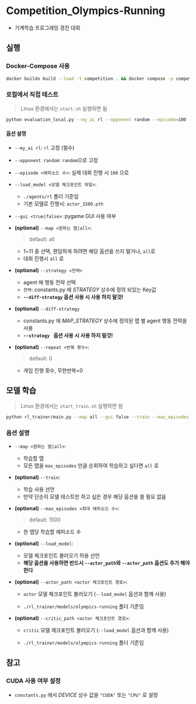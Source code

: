 # Competition_Olympics-Running

-   기계학습 프로그래밍 경진 대회

## 실행

### Docker-Compose 사용

```bash
docker buildx build --load -t competition . && docker compose -p competition up -d
```

### 로컬에서 직접 테스트

> Linux 환경에서는 `start.sh` 실행하면 됨

```bash
python evaluation_local.py --my_ai rl --opponent random --episode=100 --map=all --gui false --repeat 0 --diff-strategy --load_model actor_1500.pth [...추가 옵션]
```

#### 옵션 설명

-   `--my_ai rl`: `rl` 고정 (필수)
-   `--opponent random`: `random`으로 고정
-   `--episode <에피소드 수>`: 실제 대회 진행 시 `100` 으로
-   `--load_model <모델 체크포인트 파일>`:

    -   `./agents/rl` 폴더 기준임
    -   기본 모델로 진행시: `actor_1500.pth`

-   `--gui <true|false>`: pygame GUI 사용 여부

-   **(optional)** `--map <원하는 맵|all>`:

    > default: all

    -   1~11 중 선택, 랜덤하게 하려면 해당 옵션을 쓰지 말거나, `all`로
    -   대회 진행시 `all` 로

-   **(optional)** `--strategy <전략>`

    -   agent 에 행동 전략 선택
    -   `전략`: constants.py 에 _STRATEGY_ 상수에 정의 되있는 Key값
    -   **`--diff-strategy` 옵션 사용 시 사용 하지 말것!**

-   **(optional)** `--diff-strategy`

    -   constants.py 에 _MAP_STRATEGY_ 상수에 정의된 맵 별 agent 행동 전략을 사용
    -   **`--strategy ` 옵션 사용 시 사용 하지 말것!**

-   **(optional)** `--repeat <반복 횟수>`:

    > default: 0

    -   게임 진행 횟수, 무한반복=0

## 모델 학습

> Linux 환경에서는 `start_train.sh` 실행하면 됨

```bash
python rl_trainer/main.py --map all --gui false --train --max_episodes 1500
```

### 옵션 설명

-   `--map <원하는 맵|all>`:

    -   학습할 맵
    -   모든 맵을 `max_episodes` 만큼 순회하여 학습하고 싶다면 `all` 로

-   **(optional)** `--train`:

    -   학습 사용 선언
    -   만약 단순히 모델 테스트만 하고 싶은 경우 해당 옵션을 쓸 필요 없음

-   **(optional)** `--max_episodes <최대 에피소드 수>`:

    > default: 1500

    -   한 맵당 학습할 에피소드 수

-   **(optional)** `--load_model`:

    -   모델 체크포인트 불러오기 허용 선언
    -   **해당 옵션을 사용하면 반드시 `--actor_path`와 `--actor_path` 옵션도 추가 해야한다**

-   **(optional)** `--actor_path <actor 체크포인트 경로>`:

    -   `actor` 모델 체크포인트 불러오기 (`--load_model` 옵션과 함깨 사용)

    -   `./rl_trainer/models/olympics-running` 폴더 기준임

-   **(optional)** `--critic_path <actor 체크포인트 경로>`:

    -   `critic` 모델 체크포인트 불러오기 (`--load_model` 옵션과 함깨 사용)

    -   `./rl_trainer/models/olympics-running` 폴더 기준임

## 참고

### CUDA 사용 여부 설정

- `constants.py` 에서 *DEVICE* 상수 값을 `"CUDA"` 또는 `"CPU"` 로 설정
